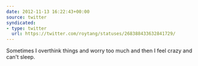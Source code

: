 ```yaml
---
date: 2012-11-13 16:22:43+00:00
source: twitter
syndicated:
- type: twitter
  url: https://twitter.com/roytang/statuses/268388433632841729/
---
```


Sometimes I overthink things and worry too much and then I feel crazy and can't sleep.